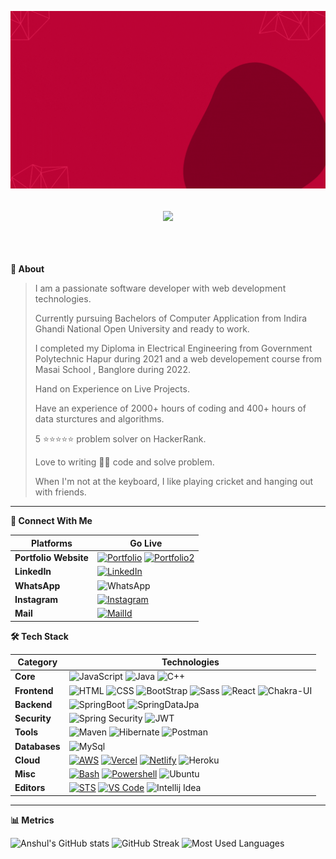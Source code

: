 [![MasterHead](https://github.com/AnshulKumarYadav/AnshulKumarYadav/blob/main/assets/Software%20Developer%20(1).gif)](https://AnshulKumarYadav.github.io)
<h2><p align="center">
  <a href="#"><img src="https://readme-typing-svg.herokuapp.com?center=true&lines=Hii👋+I'm+Anshul;"></a>
</p>
 <br/></h2>

  <b>👤 About</b>
    <p>

      
<blockquote>

I am a passionate software developer with web development technologies.
  
Currently pursuing Bachelors of Computer Application from Indira Ghandi National Open University and ready to work.  
  
I completed my Diploma in Electrical Engineering from Government Polytechnic Hapur during 2021 and a web developement course from Masai School , Banglore during 2022. 

Hand on Experience on Live Projects.
  
Have an experience of 2000+ hours of coding and 400+ hours of data sturctures and algorithms.
  
5 ⭐⭐⭐⭐⭐ problem solver on HackerRank.
  
Love to writing 👨‍💻 code and solve problem.  

When I'm not at the keyboard, I like playing cricket and hanging out with friends.

</blockquote>
    
----
  
  </p>

  
<b>💬 Connect With Me</b>
<p>
 
 | **Platforms** | **Go Live** |
 | - | - |
 **Portfolio Website** | [![Portfolio](https://img.shields.io/badge/anshulkumaryadav.vercel.app-000000?style=for-the-badge&logo=About.me&logoColor=white)](https://anshulkumaryadav.vercel.app/) [![Portfolio2](https://img.shields.io/badge/react_portfolio.anshulkumaryadav.vercel.app-000000?style=for-the-badge&logo=About.me&logoColor=white)](https://reactportfolio-anshulkumaryadav.vercel.app/)
 **LinkedIn** | [![LinkedIn](https://img.shields.io/badge/anshul_kumar_yadav-0077B5?style=for-the-badge&logo=linkedin&logoColor=white)](https://www.linkedin.com/in/anshul-kumar-yadav/)
 **WhatsApp** | ![WhatsApp](https://img.shields.io/badge/7060476249-25D366?style=for-the-badge&logo=whatsapp&logoColor=white)
 **Instagram** | [![Instagram](https://img.shields.io/badge/rishuyadav3602-E4405F?style=for-the-badge&logo=instagram&logoColor=white)](https://www.instagram.com/rishuyadav3602/)
 **Mail** | [![MailId](https://img.shields.io/badge/rishabhyadav3602@gmail.com-D14836?style=for-the-badge&logo=gmail&logoColor=white)](mailto:rishabhyadav3602@gmail.com)
 </p>
<b>🛠️ Tech Stack</b>
    <p>

| **Category** | **Technologies** |
| - | - |
**Core** | ![JavaScript](https://img.shields.io/badge/JavaScript-323330?style=for-the-badge&logo=javascript&logoColor=F7DF1E) ![Java](https://img.shields.io/badge/Java-00599C?style=for-the-badge&logo=java&logoColor=white) ![C++](https://img.shields.io/badge/C%2B%2B-00599C?style=for-the-badge&logo=c%2B%2B&logoColor=white)
**Frontend** | ![HTML](https://img.shields.io/badge/HTML5-E34F26?style=for-the-badge&logo=html5&logoColor=white) ![CSS](https://img.shields.io/badge/CSS3-1572B6?style=for-the-badge&logo=css3&logoColor=white) ![BootStrap](https://img.shields.io/badge/Bootstrap-563D7C?style=for-the-badge&logo=bootstrap&logoColor=white) ![Sass](https://img.shields.io/badge/Sass-CC6699?style=for-the-badge&logo=sass&logoColor=white) ![React](https://img.shields.io/badge/React-20232A?style=for-the-badge&logo=react&logoColor=61DAFB) ![Chakra-UI](https://img.shields.io/badge/Chakra--UI-319795?style=for-the-badge&logo=chakra-ui&logoColor=white)
**Backend** | ![SpringBoot](https://img.shields.io/badge/Spring_Boot-F2F4F9?style=for-the-badge&logo=spring-boot) ![SpringDataJpa](https://img.shields.io/badge/Spring_Data_Jpa-6DB33F?style=for-the-badge&logo=spring&logColor=white)
**Security** |![Spring Security](https://img.shields.io/badge/Spring_Security-6DB33F?style=for-the-badge&logo=Spring-Security&logoColor=white) ![JWT](https://img.shields.io/badge/JWT-000000?style=for-the-badge&logo=JSON%20web%20tokens&logoColor=white)
**Tools** | ![Maven](https://img.shields.io/badge/apache_maven-C71A36?style=for-the-badge&logo=apachemaven&logoColor=white) ![Hibernate](https://img.shields.io/badge/Hibernate-59666C?style=for-the-badge&logo=Hibernate&logoColor=white) ![Postman](https://img.shields.io/badge/Postman-FF6C37?style=for-the-badge&logo=Postman&logoColor=white)
**Databases** | ![MySql](https://img.shields.io/badge/MySQL-005C84?style=for-the-badge&logo=mysql&logoColor=white)
**Cloud** | [![AWS](https://img.shields.io/badge/Amazon_AWS-FF9900?style=for-the-badge&logo=amazonaws&logoColor=white)](https://aws.amazon.com/) [![Vercel](https://img.shields.io/badge/Vercel-000000?style=for-the-badge&logo=vercel&logoColor=white)](https://vercel.com/) [![Netlify](https://img.shields.io/badge/Netlify-00C7B7?style=for-the-badge&logo=netlify&logoColor=white)](https://netlify.com/) ![Heroku](https://img.shields.io/badge/Heroku-430098?style=for-the-badge&logo=heroku&logoColor=white)
**Misc** | [![Bash](https://img.shields.io/badge/GIT_Bash-E44C30?style=for-the-badge&logo=git&logoColor=white)](https://www.gnu.org/software/bash/) [![Powershell](https://img.shields.io/badge/powershell-5391FE?style=for-the-badge&logo=powershell&logoColor=white)](https://en.wikipedia.org/wiki/Markdown) ![Ubuntu](https://img.shields.io/badge/Ubuntu-E95420?style=for-the-badge&logo=ubuntu&logoColor=white)
**Editors** | [![STS](https://img.shields.io/badge/Spring_Suite_Tool-6DB33F?style=for-the-badge&logo=spring&logoColor=white)](https://www.vim.org/) [![VS Code](https://img.shields.io/badge/VSCode-0078D4?style=for-the-badge&logo=visual%20studio%20code&logoColor=white)](https://code.visualstudio.com/) ![Intellij Idea](https://img.shields.io/badge/IntelliJ_IDEA-000000.svg?style=for-the-badge&logo=intellij-idea&logoColor=white)
      

----      

  </p>

<b>📊 Metrics</b>

![Anshul's GitHub stats](https://github-readme-stats.vercel.app/api?username=AnshulKumarYadav&theme=radical&show_icons=true)
![GitHub Streak](https://streak-stats.demolab.com/?user=AnshulKumarYadav&currStreakNum=2FD3EB&fire=pink&sideLabels=F00&theme=radical)
![Most Used Languages](https://github-readme-stats.vercel.app/api/top-langs?username=AnshulKumarYadav&theme=radical&langs_count8)
  

